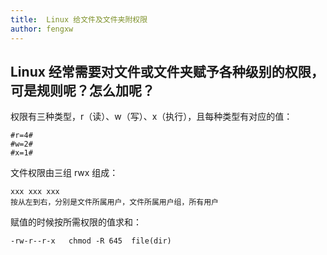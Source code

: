 ```yaml
---
title:  Linux 给文件及文件夹附权限
author: fengxw
---
```


Linux 经常需要对文件或文件夹赋予各种级别的权限，可是规则呢？怎么加呢？
---

权限有三种类型，r（读）、w（写）、x（执行），且每种类型有对应的值：
```
#r=4#
#w=2#
#x=1#
```
文件权限由三组 rwx 组成：
```
xxx xxx xxx
按从左到右，分别是文件所属用户，文件所属用户组，所有用户
```
赋值的时候按所需权限的值求和：
```
-rw-r--r-x   chmod -R 645  file(dir)
```